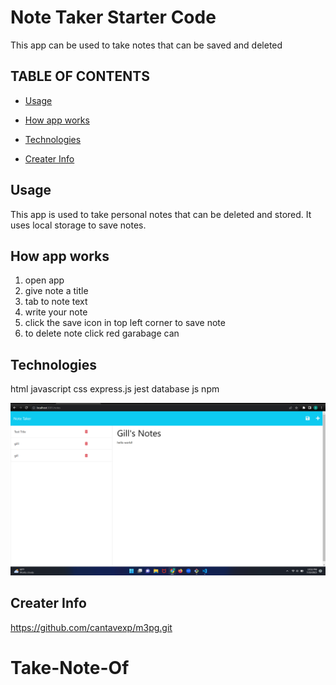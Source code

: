 # Note Taker Starter Code

This app can be used to take notes
that can be saved and deleted


## TABLE OF CONTENTS

- [Usage](#usage)  

- [How app works](#usage)

- [Technologies](#usage)

- [Creater Info](#usage)


## Usage
This app is used to take personal notes that can be deleted
and stored. It uses local storage to save notes. 


## How app works
1. open app
2. give note a title    
3. tab to note text
4. write your note
5. click the save icon in top left corner to save note
6. to delete note click red garabage can



## Technologies

html
javascript
css
express.js
jest
database js
npm









![Alt text](notepic.png)










## Creater Info

https://github.com/cantavexp/m3pg.git














# Take-Note-Of
